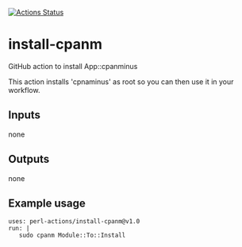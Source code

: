 [![Actions Status](https://github.com/perl-actions/install-cpanm/workflows/check/badge.svg)](https://github.com/perl-actions/install-cpanm/actions)

# install-cpanm

GitHub action to install App::cpanminus

This action installs 'cpnaminus' as root so you can then use it in your workflow.

## Inputs

none

## Outputs

none

## Example usage

```
uses: perl-actions/install-cpanm@v1.0
run: |
   sudo cpanm Module::To::Install
```
